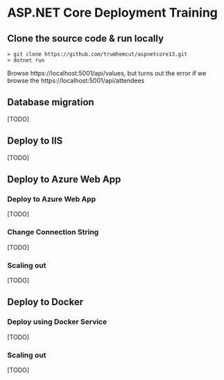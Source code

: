 # ASP.NET Core Deployment Training

## Clone the source code & run locally
```
> git clone https://github.com/trumhemcut/aspnetcore13.git
> dotnet run
```
Browse https://localhost:5001/api/values, but turns out the error if we browse the https://localhost:5001/api/attendees

## Database migration

[TODO]

## Deploy to IIS

[TODO]

## Deploy to Azure Web App
### Deploy to Azure Web App
[TODO]

### Change Connection String

[TODO]

### Scaling out

[TODO]

## Deploy to Docker
### Deploy using Docker Service

[TODO]

### Scaling out

[TODO]